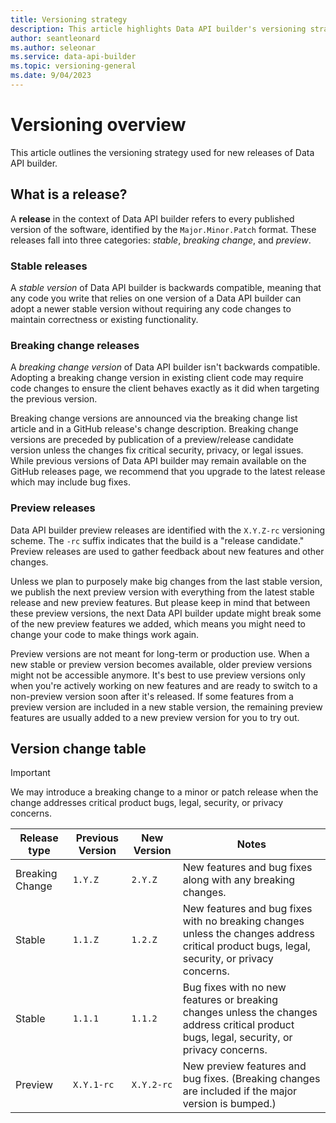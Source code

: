```yaml
---
title: Versioning strategy
description: This article highlights Data API builder's versioning strategy. 
author: seantleonard 
ms.author: seleonar 
ms.service: data-api-builder 
ms.topic: versioning-general
ms.date: 9/04/2023 
---
```


# Versioning overview

This article outlines the versioning strategy used for new releases of Data API builder.

## What is a release?

A **release** in the context of Data API builder refers to every published version of the software, identified by the `Major.Minor.Patch` format. These releases fall into three categories: *stable*, *breaking change*, and *preview*.

### Stable releases

A *stable version* of Data API builder is backwards compatible, meaning that any code you write that relies on one version of a Data API builder can adopt a newer stable version without requiring any code changes to maintain correctness or existing functionality.

### Breaking change releases

A *breaking change version* of Data API builder isn't backwards compatible. Adopting a breaking change version in existing client code may require code changes to ensure the client behaves exactly as it did when targeting the previous version.

Breaking change versions are announced via the breaking change list article and in a GitHub release's change description. Breaking change versions are preceded by publication of a preview/release candidate version unless the changes fix critical security, privacy, or legal issues. While previous versions of Data API builder may remain available on the GitHub releases page, we recommend that you upgrade to the latest release which may include bug fixes.

### Preview releases

Data API builder preview releases are identified with the `X.Y.Z-rc` versioning scheme. The `-rc` suffix indicates that the build is a "release candidate." Preview releases are used to gather feedback about new features and other changes.

Unless we plan to purposely make big changes from the last stable version, we publish the next preview version with everything from the latest stable release and new preview features. But please keep in mind that between these preview versions, the next Data API builder update might break some of the new preview features we added, which means you might need to change your code to make things work again.

Preview versions are not meant for long-term or production use. When a new stable or preview version becomes available, older preview versions might not be accessible anymore. It's best to use preview versions only when you're actively working on new features and are ready to switch to a non-preview version soon after it's released. If some features from a preview version are included in a new stable version, the remaining preview features are usually added to a new preview version for you to try out.

## Version change table

> [!IMPORTANT]
> We may introduce a breaking change to a minor or patch release when the change addresses critical product bugs, legal, security, or privacy concerns.

| Release type | Previous Version | New Version | Notes |
|---|---|---|---|
| Breaking Change | `1.Y.Z` | `2.Y.Z` | New features and bug fixes along with any breaking changes.|
| Stable | `1.1.Z`| `1.2.Z` | New features and bug fixes with no breaking changes unless the changes address critical product bugs, legal, security, or privacy concerns.|
| Stable | `1.1.1` | `1.1.2` | Bug fixes with no new features or breaking changes unless the changes address critical product bugs, legal, security, or privacy concerns.|
| Preview | `X.Y.1-rc` | `X.Y.2-rc` | New preview features and bug fixes. (Breaking changes are included if the major version is bumped.) |